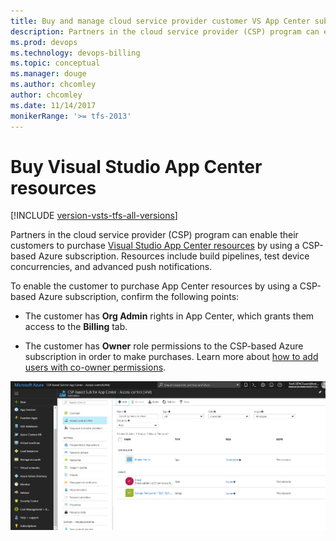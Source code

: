 ```yaml
---
title: Buy and manage cloud service provider customer VS App Center subscriptions
description: Partners in the cloud service provider (CSP) program can enable their customers to purchase Visual Studio App Center resources.
ms.prod: devops
ms.technology: devops-billing
ms.topic: conceptual
ms.manager: douge
ms.author: chcomley
author: chcomley
ms.date: 11/14/2017
monikerRange: '>= tfs-2013'
---
```

# Buy Visual Studio App Center resources

[!INCLUDE [version-vsts-tfs-all-versions](../../../_shared/version-vsts-tfs-all-versions.md)]

Partners in the cloud service provider (CSP) program can enable their customers to purchase [Visual Studio App Center resources](http://visualstudio.microsoft.com/app-center/) by using a CSP-based Azure subscription. Resources include build pipelines, test device concurrencies, and advanced push notifications.

To enable the customer to purchase App Center resources by using a CSP-based Azure subscription, confirm the following points:

* The customer has **Org Admin** rights in App Center, which grants them access to the **Billing** tab.

* The customer has **Owner** role permissions to the CSP-based Azure subscription in order to make purchases. Learn more about [how to add users with co-owner permissions](/azure/billing/billing-add-change-azure-subscription-administrator#add-or-change-co-administrator).

 ![Get co-owner role permissions through the Azure portal](../_img/csp/app-center-permissions.png)
